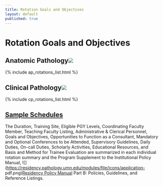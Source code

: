 ```yaml
---
title: Rotation Goals and Objectives
layout: default
published: true
---
```


#  Rotation Goals and Objectives

## Anatomic Pathology![]({{site.baseurl}}/files/annie_crop_square.jpg)

{% include ap_rotations_list.html %}

## Clinical Pathology![]({{site.baseurl}}/files/alesia_crop_square.jpg)

{% include cp_rotations_list.html %}

## [Sample Schedules](../node/13)

The Duration, Training Site, Eligible PGY Levels, Coordinating Faculty Member,
Teaching Faculty Listing, Administrative & Clerical Personnel, Goals and
Objectives, Opportunities to Function as a Consultant, Mandatory and Optional
Conferences to be Attended, Supervisory Guidelines, Daily Duties, On-call
Duties, Scholarly Activities, Educational Resources, and Basis and Method for
Trainee Evaluation are summarized in each individual rotation summary and the
Program Supplement to the Institutional Policy Manual,
![](https://residency.pathology.umn.edu/modules/file/icons/application-
pdf.png)[Residency Policy
Manual](../sites/default/files/LMP_Residency_Policy_Manual.pdf) Part B:
Policies, Guidelines, and Reference Listings.